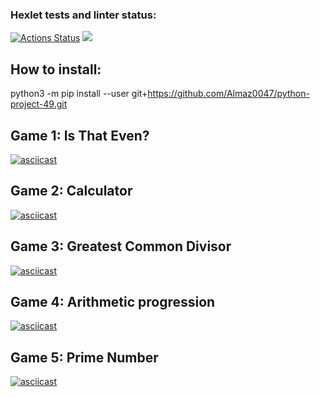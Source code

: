 ### Hexlet tests and linter status:
[![Actions Status](https://github.com/Almaz0047/python-project-49/actions/workflows/hexlet-check.yml/badge.svg)](https://github.com/Almaz0047/python-project-49/actions)
<a href="https://codeclimate.com/github/Almaz0047/python-project-49/maintainability"><img src="https://api.codeclimate.com/v1/badges/46637456dc73b9047786/maintainability" /></a>

## How to install:

python3 -m pip install --user git+https://github.com/Almaz0047/python-project-49.git

## Game 1: **Is That Even?**
[![asciicast](https://asciinema.org/a/eyQhOhCqYrkGVmLxfk5MdxUDo.svg)](https://asciinema.org/a/eyQhOhCqYrkGVmLxfk5MdxUDo)

## Game 2: **Calculator**
[![asciicast](https://asciinema.org/a/ljDVvHt4L7pPMpnE3UPxJcEV0.svg)](https://asciinema.org/a/ljDVvHt4L7pPMpnE3UPxJcEV0)

## Game 3: **Greatest Common Divisor**
[![asciicast](https://asciinema.org/a/G2wU1N91cUpnSMRCRJ3p9Msj0.svg)](https://asciinema.org/a/G2wU1N91cUpnSMRCRJ3p9Msj0)

## Game 4: **Arithmetic progression**
[![asciicast](https://asciinema.org/a/tyabLmQRvts5gPU98bwhL058c.svg)](https://asciinema.org/a/tyabLmQRvts5gPU98bwhL058c)

## Game 5: **Prime Number**
[![asciicast](https://asciinema.org/a/qJvBgcTnjF1TnEmhEzHnAcOE8.svg)](https://asciinema.org/a/qJvBgcTnjF1TnEmhEzHnAcOE8)
